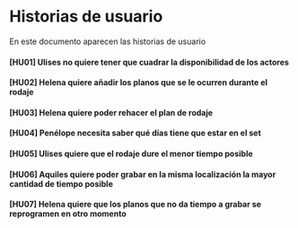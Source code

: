 # Historias de usuario

En este documento aparecen las historias de usuario

#### [HU01] Ulises no quiere tener que cuadrar la disponibilidad de los actores

#### [HU02] Helena quiere añadir los planos que se le ocurren durante el rodaje

#### [HU03] Helena quiere poder rehacer el plan de rodaje

#### [HU04] Penélope necesita saber qué días tiene que estar en el set

#### [HU05] Ulises quiere que el rodaje dure el menor tiempo posible

#### [HU06] Aquiles quiere poder grabar en la misma localización la mayor cantidad de tiempo posible

#### [HU07] Helena quiere que los planos que no da tiempo a grabar se reprogramen en otro momento